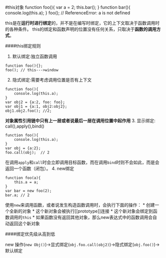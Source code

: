 #this对象
    function foo(){
        var a = 2;
        this.bar();
    }
    function bar(){
        console.log(this.a);
    }
    foo();	// ReferenceError: a is not defined


this是在**运行时进行绑定**的，并不是在编写时绑定，它的上下文取决于函数调用时的各种条件。
this的绑定和函数声明的位置没有任何关系，只取决于**函数的调用方式**。

####this绑定规则
1. 默认绑定:独立函数调用
```
function foo(){};
foo(); // this--->window
```
2. 隐式绑定:需要考虑调用位置是否有上下文
```
function foo(){
    console.log(this.a);
}
var obj2 = {a:2, foo: foo};
var obj1 = {a:1, obj2:obj2};
obj1.obj2.foo(); //2;
```
**对象属性引用链中只有上一层或者说最后一层在调用位置中起作用**
3. 显示绑定: call(),apply(),bind()
```
function foo(){	
    console.log(this.a);
}
var obj = {a:2};
foo.call(obj);	// 2 
```
在调用```apply```和```call```时会立即调用目标函数，而在调用```bind```时则不会如此，而是会返回一个函数（闭包）。
4. new绑定
```
function foo(a){
    this.a = a;
}
var bar = new foo(2);
bar.a; // 2    
```
使用```new```来调用函数，或者说发生构造函数调用时，会执行下面的操作：
    *  创建一个全新的对象
    * 这个新对象会被执行[[prototype]]连接
    * 这个新对象会绑定到函数调用的```this```
    * 如果函数没有返回其他对象，那么new表达式中的函数调用会自动返回这个新对象 

####绑定优先级从高到低

new 操作(```new Obj()```)->显式绑定(```obj.foo.call(obj2)```)->隐式绑定(```obj.foo()```)->默认绑定